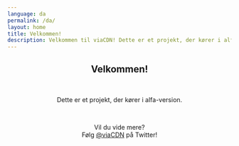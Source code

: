 ```yaml
---
language: da
permalink: /da/
layout: home
title: Velkommen!
description: Velkommen til viaCDN! Dette er et projekt, der kører i alfa-version. Vil du vide mere?
---
```


<center>
<h2>Velkommen!</h2>
<br/>

<p>
Dette er et projekt, der kører i alfa-version.
</p>

<br/>

<p>
Vil du vide mere?
<br/>
Følg <a href="https://twitter.com/viaCDN" target="_blank" rel="noopener">@viaCDN</a> på Twitter!
</p>

<br/>
</center>
